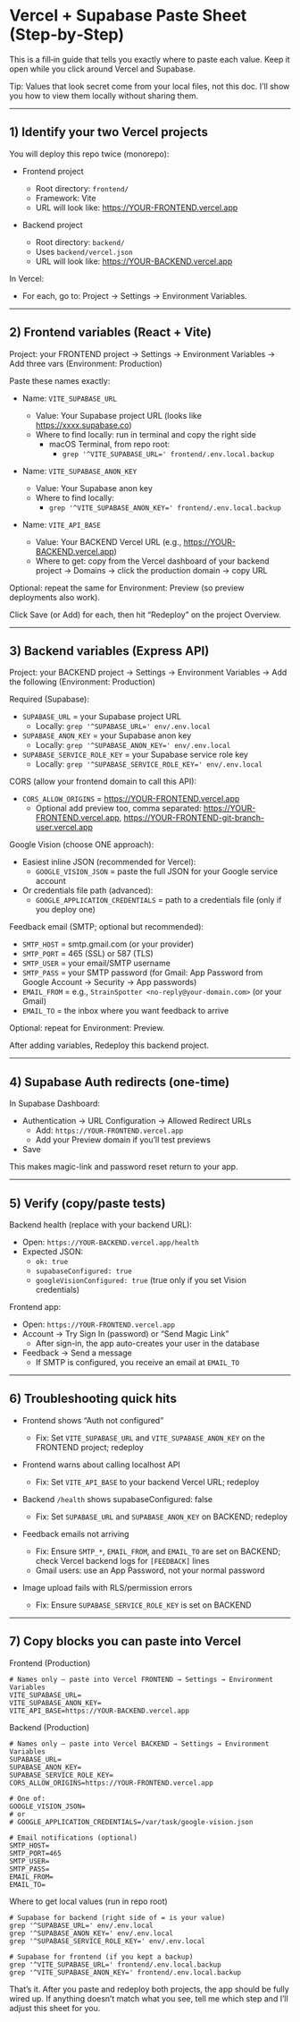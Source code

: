 # Vercel + Supabase Paste Sheet (Step‑by‑Step)

This is a fill‑in guide that tells you exactly where to paste each value. Keep it open while you click around Vercel and Supabase.

Tip: Values that look secret come from your local files, not this doc. I’ll show you how to view them locally without sharing them.

---

## 1) Identify your two Vercel projects

You will deploy this repo twice (monorepo):

- Frontend project
  - Root directory: `frontend/`
  - Framework: Vite
  - URL will look like: https://YOUR-FRONTEND.vercel.app

- Backend project
  - Root directory: `backend/`
  - Uses `backend/vercel.json`
  - URL will look like: https://YOUR-BACKEND.vercel.app

In Vercel:
- For each, go to: Project → Settings → Environment Variables.

---

## 2) Frontend variables (React + Vite)

Project: your FRONTEND project → Settings → Environment Variables → Add three vars (Environment: Production)

Paste these names exactly:

- Name: `VITE_SUPABASE_URL`
  - Value: Your Supabase project URL (looks like https://xxxx.supabase.co)
  - Where to find locally: run in terminal and copy the right side
    - macOS Terminal, from repo root:
      - `grep '^VITE_SUPABASE_URL=' frontend/.env.local.backup`

- Name: `VITE_SUPABASE_ANON_KEY`
  - Value: Your Supabase anon key
  - Where to find locally:
      - `grep '^VITE_SUPABASE_ANON_KEY=' frontend/.env.local.backup`

- Name: `VITE_API_BASE`
  - Value: Your BACKEND Vercel URL (e.g., https://YOUR-BACKEND.vercel.app)
  - Where to get: copy from the Vercel dashboard of your backend project → Domains → click the production domain → copy URL

Optional: repeat the same for Environment: Preview (so preview deployments also work).

Click Save (or Add) for each, then hit “Redeploy” on the project Overview.

---

## 3) Backend variables (Express API)

Project: your BACKEND project → Settings → Environment Variables → Add the following (Environment: Production)

Required (Supabase):
- `SUPABASE_URL` = your Supabase project URL
  - Locally: `grep '^SUPABASE_URL=' env/.env.local`
- `SUPABASE_ANON_KEY` = your Supabase anon key
  - Locally: `grep '^SUPABASE_ANON_KEY=' env/.env.local`
- `SUPABASE_SERVICE_ROLE_KEY` = your Supabase service role key
  - Locally: `grep '^SUPABASE_SERVICE_ROLE_KEY=' env/.env.local`

CORS (allow your frontend domain to call this API):
- `CORS_ALLOW_ORIGINS` = https://YOUR-FRONTEND.vercel.app
  - Optional add preview too, comma separated: https://YOUR-FRONTEND.vercel.app, https://YOUR-FRONTEND-git-branch-user.vercel.app

Google Vision (choose ONE approach):
- Easiest inline JSON (recommended for Vercel):
  - `GOOGLE_VISION_JSON` = paste the full JSON for your Google service account
- Or credentials file path (advanced):
  - `GOOGLE_APPLICATION_CREDENTIALS` = path to a credentials file (only if you deploy one)

Feedback email (SMTP; optional but recommended):
- `SMTP_HOST` = smtp.gmail.com (or your provider)
- `SMTP_PORT` = 465 (SSL) or 587 (TLS)
- `SMTP_USER` = your email/SMTP username
- `SMTP_PASS` = your SMTP password (for Gmail: App Password from Google Account → Security → App passwords)
- `EMAIL_FROM` = e.g., `StrainSpotter <no-reply@your-domain.com>` (or your Gmail)
- `EMAIL_TO` = the inbox where you want feedback to arrive

Optional: repeat for Environment: Preview.

After adding variables, Redeploy this backend project.

---

## 4) Supabase Auth redirects (one-time)

In Supabase Dashboard:
- Authentication → URL Configuration → Allowed Redirect URLs
  - Add: `https://YOUR-FRONTEND.vercel.app`
  - Add your Preview domain if you’ll test previews
- Save

This makes magic-link and password reset return to your app.

---

## 5) Verify (copy/paste tests)

Backend health (replace with your backend URL):
- Open: `https://YOUR-BACKEND.vercel.app/health`
- Expected JSON:
  - `ok: true`
  - `supabaseConfigured: true`
  - `googleVisionConfigured: true` (true only if you set Vision credentials)

Frontend app:
- Open: `https://YOUR-FRONTEND.vercel.app`
- Account → Try Sign In (password) or “Send Magic Link”
  - After sign-in, the app auto-creates your user in the database
- Feedback → Send a message
  - If SMTP is configured, you receive an email at `EMAIL_TO`

---

## 6) Troubleshooting quick hits

- Frontend shows “Auth not configured”
  - Fix: Set `VITE_SUPABASE_URL` and `VITE_SUPABASE_ANON_KEY` on the FRONTEND project; redeploy

- Frontend warns about calling localhost API
  - Fix: Set `VITE_API_BASE` to your backend Vercel URL; redeploy

- Backend `/health` shows supabaseConfigured: false
  - Fix: Set `SUPABASE_URL` and `SUPABASE_ANON_KEY` on BACKEND; redeploy

- Feedback emails not arriving
  - Fix: Ensure `SMTP_*`, `EMAIL_FROM`, and `EMAIL_TO` are set on BACKEND; check Vercel backend logs for `[FEEDBACK]` lines
  - Gmail users: use an App Password, not your normal password

- Image upload fails with RLS/permission errors
  - Fix: Ensure `SUPABASE_SERVICE_ROLE_KEY` is set on BACKEND

---

## 7) Copy blocks you can paste into Vercel

Frontend (Production)
```
# Names only — paste into Vercel FRONTEND → Settings → Environment Variables
VITE_SUPABASE_URL=
VITE_SUPABASE_ANON_KEY=
VITE_API_BASE=https://YOUR-BACKEND.vercel.app
```

Backend (Production)
```
# Names only — paste into Vercel BACKEND → Settings → Environment Variables
SUPABASE_URL=
SUPABASE_ANON_KEY=
SUPABASE_SERVICE_ROLE_KEY=
CORS_ALLOW_ORIGINS=https://YOUR-FRONTEND.vercel.app

# One of:
GOOGLE_VISION_JSON=
# or
# GOOGLE_APPLICATION_CREDENTIALS=/var/task/google-vision.json

# Email notifications (optional)
SMTP_HOST=
SMTP_PORT=465
SMTP_USER=
SMTP_PASS=
EMAIL_FROM=
EMAIL_TO=
```

Where to get local values (run in repo root)
```
# Supabase for backend (right side of = is your value)
grep '^SUPABASE_URL=' env/.env.local
grep '^SUPABASE_ANON_KEY=' env/.env.local
grep '^SUPABASE_SERVICE_ROLE_KEY=' env/.env.local

# Supabase for frontend (if you kept a backup)
grep '^VITE_SUPABASE_URL=' frontend/.env.local.backup
grep '^VITE_SUPABASE_ANON_KEY=' frontend/.env.local.backup
```

That’s it. After you paste and redeploy both projects, the app should be fully wired up. If anything doesn’t match what you see, tell me which step and I’ll adjust this sheet for you.
